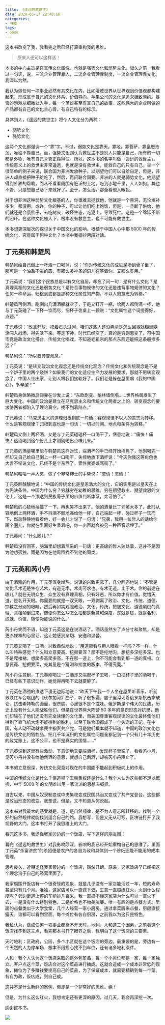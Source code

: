 ```yaml
---
title: 《遥远的救世主》
date: 2020-05-17 22:40:16
categories:
- 书籍
tags:
- book
---
```

这本书改变了我，我看完之后已经打算重构我的思维。

>原来人还可以这样活！

<!-- more -->

本书的中心主旨是在宣传文化属性，也就是强势文化和弱势文化。很久之前，我看过一句话，说，三流企业管理靠人，二流企业管理靠制度，一流企业管理靠文化。我深以为然。

我认为做任何一项事业必然有其文化在内，比如漫威世界从世界观到价值观都构建起来，形成属于自己的文化体系，价值导向。苹果公司的文化是追求极致简约。暴雪的游戏从细微处入手，每一个英雄甚至有其自己的故事。这些伟大的企业所做的产品都有自己的文化主心骨，有自己特有的标示。

具体到人，《遥远的救世主》将个人文化分为两种：

- 弱势文化
- 强势文化

这两个文化都强调一个“靠”字。不过，弱势文化是靠天，靠地，靠菩萨，靠皇恩浩荡，唯独不靠自己。而，强势文化则认为救世主不是别人只能是自己，所有的一切都是外物，唯有自己才真正靠得住。所以，这本书的名字叫做「遥远的救世主」。传统意义上的救世主非常遥远，也就是没有救世主，能救自己的只有自己。举一个很简单的例子来说，联合国为非洲发放种子，以期望他们可以自给自足，但是，非洲人却直接把种子给吃了，然后，再问联合国要。非洲的人就是弱势文化，他期望得到外界的帮助，而从不看看周围有肥沃的土地。吃到赤地千里，人人如狗，其也不管，只是想自己活下来就好了。至于，怎么活，那全看他人眼色。

对于想非洲这种弱势文化根基的人，你很难去拯救他，他就是一个黑洞，无论填补多少，都没用。或许，你的种子，可以让他们吃上饱饭，但是，一旦断了供给，他们就还是会饿肚子，去吃树皮，破坏生态，吃泥土，导致死亡。这是一个绵延不断的闭环。在这种文化植入下，根本没有救世主，也不可能有救世主。

本书想更深层次的探讨关于中国文化的影响，根植于中国人心中那 5000 年的传统文化，究竟属于何种文化？本书中我摘抄两段对话。

## 丁元英和韩楚风

韩楚风给自己倒上一杯酒一口喝掉，说：“你对传统文化的成见是渗到骨子里了，那可是一个油盐不进的圆，有那么多神圣的词儿在等着你，又那么实用。”

丁元英说：“我们这个民族总是以有文化自居，却忘了问一句：是有什么文化？是真理真相的文化还是弱势文化？是符合事物规律的文化还是违背事物规律的文化？任何一种命运，归根到底都是那种文化属性的产物，不以人的意志为转移。”

韩楚风再倒酒，刚倒出几滴酒瓶就空了，于是又打开一瓶，给两人都倒满一杯，他与丁元英碰了一下杯一饮而尽，把杯子往桌上一顿说：“文化属性这个词提得好，点题。”

丁元英说：“改革开放、摸着石头过河，咱们这些人还没弄清是怎么回事就糊里糊涂闯入战场，得先活下来。等定下神，时代已经变了，真的是穷则思变了，可中国毕竟是政治文化搭台，传统文化唱戏，不知道老祖宗的那点东西还能把这条船撑多远？”

韩楚风说：“所以要转变观念。”

丁元英说：“是转变政治文化观念还是传统文化观念？传统文化和传统观念是不是一个炉子里的两个烧饼？如果我们的文化适应生产力发展的要求，那就不用转变观念了，中国人坐庄家，让别人跟我们接轨好了。我们老是躲在屋里唱《我的中国心》，多辛酸！”

韩楚风身体略微后仰靠在沙发上说：“东欧剧变、柏林墙倒塌……世界格局发生了巨大变化。中国的政治是建立在马克思主义和传统文化两者之上的，转变观念的要求使两者都陷入了理论真空，找不到着陆点。”

丁元英说：“马克思主义的道理归根到底一句话：客观规律不以人的意志为转移。什么是客观规律？归根到底也是一句话：一切以时间、地点和条件为转移。”

韩楚风又倒上两杯酒，又是与丁元英碰碰杯一口喝干了，惬意地说：“痛快！痛快！这酒喝到这个份儿上才刚刚喝出点味儿来。”

丁元英的酒量哪里能与韩楚风这样对饮，端酒杯的手已经开始摇晃了，他刚喝完一杯却又自己给自己倒上一杯一口喝干，失控地放下酒杯说：“今天你我这等角色也大言不惭说文化，已经不是个东西了，索性就婆娘骂街了。”

韩楚风哈哈一声大笑，做了个非常绅士的手势说：“您请！您请！”

丁元英醉醺醺地说：“中国的传统文化是皇恩浩大的文化，它的实用是以皇天在上为先决条件。中国为什么穷？穷就穷在幼稚的思维，穷在期望救主、期望救恩的文化上，这是一个渗透到民族骨子里的价值判断体系，太可怕了。”

韩楚风的心猛地抽搐了一下，再也笑不出来了。他的酒量比丁元英大多了，此时从容地倒上两杯酒，手不抖酒不颤地递给他一杯，自己端起一杯，碰过杯子一饮而下，然后静静地看着他，好一会儿才说了一句话：“兄弟，我用一位哲人的话给你画个圈儿，你就在里面好生呆着吧，你一出声就会被另一种声音活埋了。”

丁元英问：“什么圈儿？”

韩楚风没有回答，脑海里却想着尼采的一句话：更高级的哲人独处着，这并不是因为他想孤独，而是因为在他周围找不到他的同类。

## 丁元英和芮小丹

由于酒精的作用，丁元英浑身燥热，说话的兴致更浓了，几分醉态地说：“不管是文化艺术还是生存艺术，有道无术，术尚可求也。有术无道，止于术。你的前途在哪儿？就在无明众生，众生没有真理真相，只有好恶，所以你才有价值。觉悟天道，是名开天眼。你需要的就是一双天眼，一双剥离了政治、文化、传统、道德、宗教之分别的眼睛，然后再如实观照政治、文化、传统，把被文化、道德颠倒的真理、真相颠倒过来，随便你怎么写怎么拍都是新意和深度，这就是钱，就是名利、成就、价值，随便你能说的什么。”

芮小丹笑而不语，知道丁元英这是在说酒话了。酒话虽然少了点分寸和聚焦，却是更赤裸裸的心里话，这让她感到亲切、安逸和温馨。

丁元英又喝了一口酒，兴致盎然地说：“用道眼看与用人眼看一样吗？不一样。什么叫特殊感觉？什么叫立意要高、挖掘要深？那不是挖地沟，想挖多深挖多深。也不是爬楼梯，想爬多高爬多高。不在那一道上，你不可能会看到那一道的真相。立意要高、挖掘要深，充其量是个猜测和揣度的版本，不得究竟。”

芮小丹注意到，丁元英刚喝过一口酒却又端起杯子去喝，一口把杯子里的酒喝干，已经有些下意识动作，她觉得再喝下去就要醉了。

丁元英在酒劲的渗透下漫无边际地说：“昨天下午我一个人坐在屋里听音乐，听前苏联红军合唱团的《伏尔加河》曲子，听了很多遍，脑子里浮现着俄罗斯抗击拿破仑、抗击希特勒的画面，很伤感，心里很不是个滋味。俄罗斯是个伟大的民族，历史上没有什么人能战胜他们，但是在世界两大阵营 50 多年的意识形态对抗里，他们却输在了他们还没有完全读懂的文化里，而美国尊重客观规律的文化最终使他们得到了靠飞机大炮不能得到的胜利，以至于联合国都成了一个失宠的王妃。在中国，有人动不动就拿民主指责共产党，可是他们根本就不知道，中国的政治文化也是传统文化的牺牲品。把几千年沉积的文化属性问题全都记到一个只有几十年历史的政党账上，这不公平，也不是真实的国情……”

丁元英说到这里有些激动，下意识地又要端酒杯，发现杯子里空了，看看芮小丹，见芮小丹并没有给他倒酒的意思，就想自己倒酒，却被芮小丹阻止了。

本书的立意很深，传统文化究竟对现在的中国能不能起到积极向上的作用。

中国的传统文化是什么？儒道释？王朝集权还是什么？我个人认为这些都不足以概括，中华 5000 年的文明难以用一家流派的思想去概括。

自古以来，中国从奴隶制变成中央集权变成民国共治又变成了共产党登台。这些都是政治形态的改变。我想说，但是，又不知道从何说起。

这本书对我最大的感受就是，道，是自然规律，是不为人意志所转移的。找到一个好的自然规律就能找到适合自己的路。我想写，但是又无从可写，区块链打开了我视野的大门，这本书打开了我思维上的大门。

看完这本书，我途径我家旁边的一个饭店，写下这样的朋友圈：

看完《遥远的救世主》对我影响颇深，影响的我已经开始重构自己的思维了。里面丁元英"杀富济贫"的杀招便是农户的各自为政和具体到一个砂纸还能不能用的成本管理。

思考良久，近期途径我家旁边的一个饭店，豁然开朗。原来，这家饭店早已经把这个理念溶于自己的经营里面了。

我家周围开饭店有​一个很奇怪的现象，就是几乎没有一家店能活过一年，短的寿命甚至只有几个月。唯独，这家店可以一直做下去，生意一直超级红火，火到什么程度呢？旁边街道上停的车能排几百米。我一直搞不懂这家店为什么可以一直火下去，一是没有什么特别特色，二是价格也不物美价廉。唯一有趣的是点餐方式。里面的点餐类似于大学食堂，几个人经营一家小厨房，通过拿菜牌来点餐，厨房直接露天，谁都可以看到里面。每个摊位有各自厨房，之前我以为这只是特色。

我私认为，做成任何一项事业​都离不开天时，地利，人和这三个因素，之前看这个饭店找不到这三点，看完那本书开了眼界之后，我明白了这个饭店的三要素。

天时地利：区政府，公园，多个小区就在这个饭店的旁边。最重要的是，旁边有一个天然的人为停车场，根本不用担心找不到车位，还有诸多地利条件。

人和：我个人认为这个饭店采取的是外包菜品，每一个小摊位都是一家，每一家独立。客户点这个菜，饭店会对这个菜品进行抽成。这就会造成一个成本非常低的现象，摊位为了多赚钱要提高自己的菜品，为了保证成本，就需要精确到每一个菜。各自为政，饭店成，则自己成。​

这并不是什么新鲜的案例，但却是一个非常好的思维。绝！​

但是，为什么这么红火，我想肯定还有更深的原因，过几天，我会再深挖一次。

感谢这本书。

![](/images/book/15.jpg)